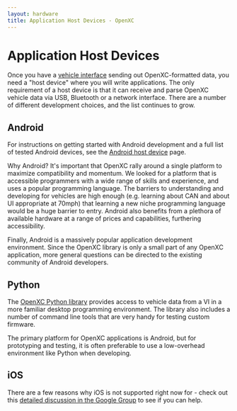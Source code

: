 ```yaml
---
layout: hardware
title: Application Host Devices - OpenXC
---
```


<div class="page-header">
    <h1>Application Host Devices</h1>
</div>

Once you have a [vehicle interface]() sending out OpenXC-formatted data, you
need a "host device" where you will write applications. The only requirement of
a host device is that it can receive and parse OpenXC vehicle data via USB,
Bluetooth or a network interface. There are a number of different development
choices, and the list continues to grow.

## Android

For instructions on getting started with Android development and a full list of
tested Android devices, see the <a href="/android/index.html">Android host
device</a> page.

Why Android? It's important that OpenXC rally around a single platform to
maximize compatibility and momentum. We looked for a platform that is accessible
programmers with a wide range of skills and experience, and uses a popular
programming language. The barriers to understanding and developing for vehicles
are high enough (e.g. learning about CAN and about UI appropriate at 70mph) that
learning a new niche programming language would be a huge barrier to entry.
Android also benefits from a plethora of available hardware at a range of prices
and capabilities, furthering accessibility.

Finally, Android is a massively popular application development environment.
Since the OpenXC library is only a small part of any OpenXC application, more
general questions can be directed to the existing community of Android
developers.

## Python

The <a href="http://python.openxcplatform.com">OpenXC Python library</a>
provides access to vehicle data from a VI in a more familiar desktop programming
environment. The library also includes a number of command line tools that are
very handy for testing custom firmware.

The primary platform for OpenXC applications is Android, but for prototyping and
testing, it is often preferable to use a low-overhead environment like Python
when developing.

## iOS

There are a few reasons why iOS is not supported right now for - check out this
[detailed discussion in the Google
Group](https://groups.google.com/forum/#!topic/openxc/mUEiJDZ0oXg) to see if you
can help.
